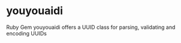 youyouaidi
========

Ruby Gem youyouaidi offers a UUID class for parsing, validating and encoding UUIDs
